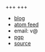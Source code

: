 +++
+++

- [blog](@/blog/_index.md)
- [atom feed](/atom.xml)
- email: v@
- [pgp](/public-key.txt)
- [source](https://github.com/e00E/e00E.github.io)
